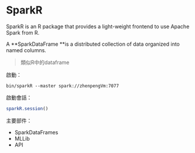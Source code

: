 # SparkR

SparkR is an R package that provides a light-weight frontend to use Apache Spark from R.

A **SparkDataFrame **is a distributed collection of data organized into named columns. 
>類似R中的dataframe

啟動：

```
bin/sparkR --master spark://zhenpengVm:7077
```

啟動會話：
```r
sparkR.session()
```

主要部件：

- SparkDataFrames
- MLLib
- API
